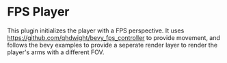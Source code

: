 # FPS Player

This plugin initializes the player with a FPS perspective.
It uses https://github.com/qhdwight/bevy_fps_controller to provide movement,
and follows the bevy examples to provide a seperate render layer to render the player's arms with a different FOV.
